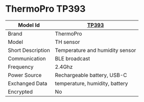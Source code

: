 # ThermoPro TP393

|Model Id|[TP393](https://github.com/theengs/decoder/blob/development/src/devices/TPTH_json.h)|
|-|-|
|Brand|ThermoPro|
|Model|TH sensor|
|Short Description|Temperature and humidity sensor|
|Communication|BLE broadcast|
|Frequency|2.4Ghz|
|Power Source|Rechargeable battery, USB-C|
|Exchanged Data|temperature, humidity, battery|
|Encrypted|No|
